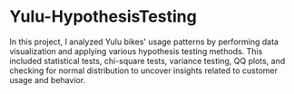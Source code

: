 # Yulu-HypothesisTesting
In this project, I analyzed Yulu bikes' usage patterns by performing data visualization and applying various hypothesis testing methods. This included statistical tests, chi-square tests, variance testing, QQ plots, and checking for normal distribution to uncover insights related to customer usage and behavior.
